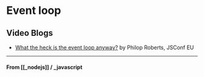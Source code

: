 # Event loop

## Video Blogs

- [What the heck is the event loop anyway?](https://www.youtube.com/watch?v=8aGhZQkoFbQ&t=942s) by Philop Roberts, JSConf EU

---

#### **From** [[_nodejs]] / \_javascript
